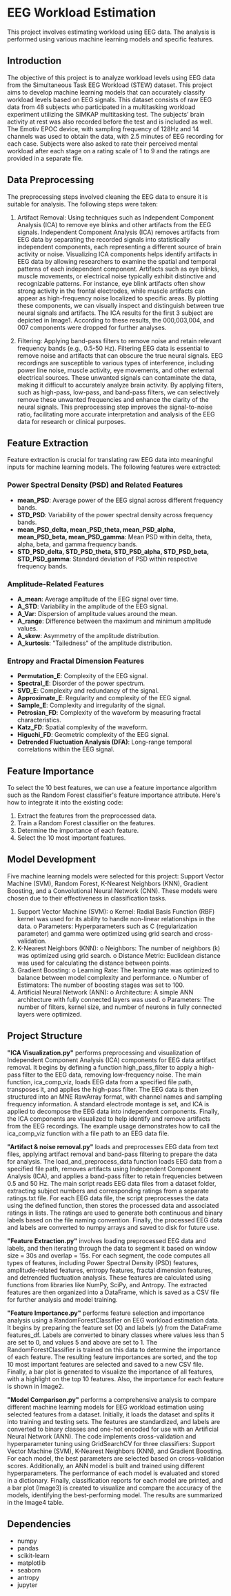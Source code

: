 # EEG Workload Estimation
This project involves estimating workload using EEG data. The analysis is performed using various machine learning models and specific features.

## Introduction
The objective of this project is to analyze workload levels using EEG data from the Simultaneous Task EEG Workload (STEW) dataset. This project aims to develop machine learning models that can accurately classify workload levels based on EEG signals.
This dataset consists of raw EEG data from 48 subjects who participated in a multitasking workload experiment utilizing the SIMKAP multitasking test. The subjects’ brain activity at rest was also recorded before the test and is included as well. The Emotiv EPOC device, with sampling frequency of 128Hz and 14 channels was used to obtain the data, with 2.5 minutes of EEG recording for each case. Subjects were also asked to rate their perceived mental workload after each stage on a rating scale of 1 to 9 and the ratings are provided in a separate file.

## Data Preprocessing
The preprocessing steps involved cleaning the EEG data to ensure it is suitable for analysis. The following steps were taken:

1.	Artifact Removal: Using techniques such as Independent Component Analysis (ICA) to remove eye blinks and other artifacts from the EEG signals.
Independent Component Analysis (ICA) removes artifacts from EEG data by separating the recorded signals into statistically independent components, each representing a different source of brain activity or noise. Visualizing ICA components helps identify artifacts in EEG data by allowing researchers to examine the spatial and temporal patterns of each independent component. Artifacts such as eye blinks, muscle movements, or electrical noise typically exhibit distinctive and recognizable patterns. For instance, eye blink artifacts often show strong activity in the frontal electrodes, while muscle artifacts can appear as high-frequency noise localized to specific areas. By plotting these components, we can visually inspect and distinguish between true neural signals and artifacts. The ICA results for the first 3 subject are depicted in Image1. According to these results, the 000,003,004, and 007 components were dropped for further analyses.

2.	Filtering: Applying band-pass filters to remove noise and retain relevant frequency bands (e.g., 0.5-50 Hz).
Filtering EEG data is essential to remove noise and artifacts that can obscure the true neural signals. EEG recordings are susceptible to various types of interference, including power line noise, muscle activity, eye movements, and other external electrical sources. These unwanted signals can contaminate the data, making it difficult to accurately analyze brain activity. By applying filters, such as high-pass, low-pass, and band-pass filters, we can selectively remove these unwanted frequencies and enhance the clarity of the neural signals. This preprocessing step improves the signal-to-noise ratio, facilitating more accurate interpretation and analysis of the EEG data for research or clinical purposes.

## Feature Extraction
Feature extraction is crucial for translating raw EEG data into meaningful inputs for machine learning models. The following features were extracted:

### Power Spectral Density (PSD) and Related Features
- **mean_PSD**: Average power of the EEG signal across different frequency bands.
- **STD_PSD**: Variability of the power spectral density across frequency bands.
- **mean_PSD_delta, mean_PSD_theta, mean_PSD_alpha, mean_PSD_beta, mean_PSD_gamma**: Mean PSD within delta, theta, alpha, beta, and gamma frequency bands.
- **STD_PSD_delta, STD_PSD_theta, STD_PSD_alpha, STD_PSD_beta, STD_PSD_gamma**: Standard deviation of PSD within respective frequency bands.

### Amplitude-Related Features
- **A_mean**: Average amplitude of the EEG signal over time.
- **A_STD**: Variability in the amplitude of the EEG signal.
- **A_Var**: Dispersion of amplitude values around the mean.
- **A_range**: Difference between the maximum and minimum amplitude values.
- **A_skew**: Asymmetry of the amplitude distribution.
- **A_kurtosis**: "Tailedness" of the amplitude distribution.

### Entropy and Fractal Dimension Features
- **Permutation_E**: Complexity of the EEG signal.
- **Spectral_E**: Disorder of the power spectrum.
- **SVD_E**: Complexity and redundancy of the signal.
- **Approximate_E**: Regularity and complexity of the EEG signal.
- **Sample_E**: Complexity and irregularity of the signal.
- **Petrosian_FD**: Complexity of the waveform by measuring fractal characteristics.
- **Katz_FD**: Spatial complexity of the waveform.
- **Higuchi_FD**: Geometric complexity of the EEG signal.
- **Detrended Fluctuation Analysis (DFA)**: Long-range temporal correlations within the EEG signal.

## Feature Importance
To select the 10 best features, we can use a feature importance algorithm such as the Random Forest classifier's feature importance attribute. Here's how to integrate it into the existing code:
1.	Extract the features from the preprocessed data.
2.	Train a Random Forest classifier on the features.
3.	Determine the importance of each feature.
4.	Select the 10 most important features.

## Model Development
Five machine learning models were selected for this project: Support Vector Machine (SVM), Random Forest, K-Nearest Neighbors (KNN), Gradient Boosting, and a Convolutional Neural Network (CNN). These models were chosen due to their effectiveness in classification tasks.
1.	Support Vector Machine (SVM):
o	Kernel: Radial Basis Function (RBF) kernel was used for its ability to handle non-linear relationships in the data.
o	Parameters: Hyperparameters such as C (regularization parameter) and gamma were optimized using grid search and cross-validation.
2.	K-Nearest Neighbors (KNN):
o	Neighbors: The number of neighbors (k) was optimized using grid search.
o	Distance Metric: Euclidean distance was used for calculating the distance between points.
3.	Gradient Boosting:
o	Learning Rate: The learning rate was optimized to balance between model complexity and performance.
o	Number of Estimators: The number of boosting stages was set to 100.
4.	Artificial Neural Network (ANN):
o	Architecture: A simple ANN architecture with fully connected layers was used.
o	Parameters: The number of filters, kernel size, and number of neurons in fully connected layers were optimized.


## Project Structure
**"ICA Visualization.py"** performs preprocessing and visualization of Independent Component Analysis (ICA) components for EEG data artifact removal. It begins by defining a function high_pass_filter to apply a high-pass filter to the EEG data, removing low-frequency noise. The main function, ica_comp_viz, loads EEG data from a specified file path, transposes it, and applies the high-pass filter. The EEG data is then structured into an MNE RawArray format, with channel names and sampling frequency information. A standard electrode montage is set, and ICA is applied to decompose the EEG data into independent components. Finally, the ICA components are visualized to help identify and remove artifacts from the EEG recordings. The example usage demonstrates how to call the ica_comp_viz function with a file path to an EEG data file.

**"Artifact & noise removal.py"** loads and preprocesses EEG data from text files, applying artifact removal and band-pass filtering to prepare the data for analysis. The load_and_preprocess_data function loads EEG data from a specified file path, removes artifacts using Independent Component Analysis (ICA), and applies a band-pass filter to retain frequencies between 0.5 and 50 Hz. The main script reads EEG data files from a dataset folder, extracting subject numbers and corresponding ratings from a separate ratings.txt file. For each EEG data file, the script preprocesses the data using the defined function, then stores the processed data and associated ratings in lists. The ratings are used to generate both continuous and binary labels based on the file naming convention. Finally, the processed EEG data and labels are converted to numpy arrays and saved to disk for future use.

**"Feature Extraction.py"** involves loading preprocessed EEG data and labels, and then iterating through the data to segment it based on window size = 30s and overlap = 15s. For each segment, the code computes all types of features, including Power Spectral Density (PSD) features, amplitude-related features, entropy features, fractal dimension features, and detrended fluctuation analysis. These features are calculated using functions from libraries like NumPy, SciPy, and Antropy. The extracted features are then organized into a DataFrame, which is saved as a CSV file for further analysis and model training.

**"Feature Importance.py"** performs feature selection and importance analysis using a RandomForestClassifier on EEG workload estimation data. It begins by preparing the feature set (X) and labels (y) from the DataFrame features_df. Labels are converted to binary classes where values less than 5 are set to 0, and values 5 and above are set to 1. The RandomForestClassifier is trained on this data to determine the importance of each feature. The resulting feature importances are sorted, and the top 10 most important features are selected and saved to a new CSV file. Finally, a bar plot is generated to visualize the importance of all features, with a highlight on the top 10 features. Also, the importance for each feature is shown in Image2.

**"Model Comparison.py"** performs a comprehensive analysis to compare different machine learning models for EEG workload estimation using selected features from a dataset. Initially, it loads the dataset and splits it into training and testing sets. The features are standardized, and labels are converted to binary classes and one-hot encoded for use with an Artificial Neural Network (ANN). The code implements cross-validation and hyperparameter tuning using GridSearchCV for three classifiers: Support Vector Machine (SVM), K-Nearest Neighbors (KNN), and Gradient Boosting. For each model, the best parameters are selected based on cross-validation scores. Additionally, an ANN model is built and trained using different hyperparameters. The performance of each model is evaluated and stored in a dictionary. Finally, classification reports for each model are printed, and a bar plot (Image3) is created to visualize and compare the accuracy of the models, identifying the best-performing model. The results are summarized in the Image4 table.


## Dependencies

- numpy
- pandas
- scikit-learn
- matplotlib
- seaborn
- antropy
- jupyter




